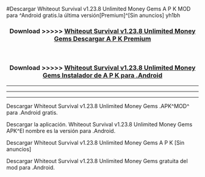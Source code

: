 #Descargar Whiteout Survival v1.23.8 Unlimited Money Gems  A P K MOD para ^Android gratis.la última versión[Premium]^[Sin anuncios] yh1bh



<div align="center">
<h3>Download >>>>> <a href="https://es-web.web.app/?es= ${title}">Whiteout Survival v1.23.8 Unlimited Money Gems  Descargar A P K Premium</a></h3><br>

<h3>Download >>>>> <a href="https://es-web.web.app/?es= ${title}">Whiteout Survival v1.23.8 Unlimited Money Gems  Instalador de A P K para .Android</a></h3>
</div>


----------------------------------------------------------

----------------------------------------------------------

----------------------------------------------------------

Descargar Whiteout Survival v1.23.8 Unlimited Money Gems  .APK^MOD^ para .Android gratis.

Descargar la aplicación. Whiteout Survival v1.23.8 Unlimited Money Gems  APK^El nombre es la versión para .Android.

Descargar Whiteout Survival v1.23.8 Unlimited Money Gems  A P K [Sin anuncios]

Descargar Whiteout Survival v1.23.8 Unlimited Money Gems  gratuita del mod para .Android.
